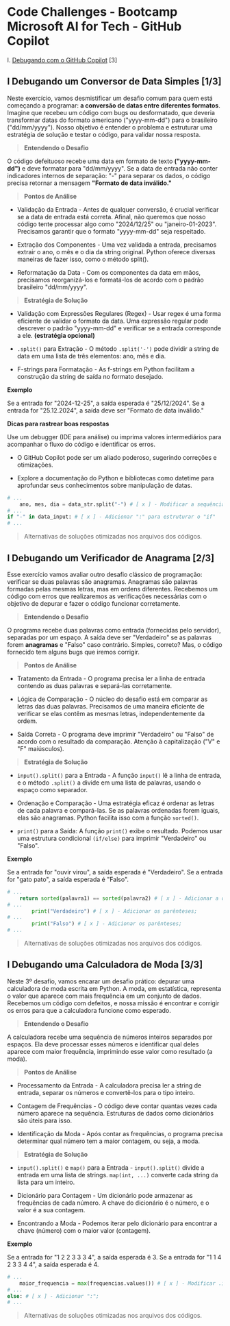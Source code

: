 # Code Challenges - Bootcamp Microsoft AI for Tech - GitHub Copilot

I. [Debugando com o GitHub Copilot](https://web.dio.me/coding/debugando-com-o-github-copilot/algorithm/debugando-um-conversor-de-data-simples?back=/track/github-copilot#state=ba0e1292-2763-4561-8227-32a491fdad4f&session_state=a851604b-8180-44ae-8e36-a5e9a88ca2e5&code=9f259c6b-1e58-4709-a390-35b5ddd9517b.a851604b-8180-44ae-8e36-a5e9a88ca2e5.a889d5a2-0d02-46df-83a5-28a1b4ac39ab) [3]

## I	Debugando um Conversor de Data Simples [1/3]

Neste exercício, vamos desmistificar um desafio comum para quem está começando a programar: **a conversão de datas entre diferentes formatos**. Imagine que recebeu um código com bugs ou desformatado, que deveria transformar datas do formato americano ("yyyy-mm-dd") para o brasileiro ("dd/mm/yyyy"). Nosso objetivo é entender o problema e estruturar uma estratégia de solução e testar o código, para validar nossa resposta.

> **Entendendo o Desafio**

O código defeituoso recebe uma data em formato de texto **("yyyy-mm-dd")** e deve formatar para "dd/mm/yyyy". Se a data de entrada não conter indicadores internos de separação: "-" para separar os dados, o código precisa retornar a mensagem **"Formato de data inválido."**

> **Pontos de Análise**

- Validação da Entrada - Antes de qualquer conversão, é crucial verificar se a data de entrada está correta. Afinal, não queremos que nosso código tente processar algo como "2024/12/25" ou "janeiro-01-2023". Precisamos garantir que o formato "yyyy-mm-dd" seja respeitado.

- Extração dos Componentes - Uma vez validada a entrada, precisamos extrair o ano, o mês e o dia da string original. Python oferece diversas maneiras de fazer isso, como o método split().

- Reformatação da Data - Com os componentes da data em mãos, precisamos reorganizá-los e formatá-los de acordo com o padrão brasileiro "dd/mm/yyyy".

> **Estratégia de Solução**

- Validação com Expressões Regulares (Regex) - Usar regex é uma forma eficiente de validar o formato da data. Uma expressão regular pode descrever o padrão "yyyy-mm-dd" e verificar se a entrada corresponde a ele. __(estratégia opcional)__ 

- `.split()` para Extração - O método `.split('-')` pode dividir a string de data em uma lista de três elementos: ano, mês e dia.

- F-strings para Formatação - As f-strings em Python facilitam a construção da string de saída no formato desejado.

**Exemplo**

Se a entrada for "2024-12-25", a saída esperada é "25/12/2024". Se a entrada for "25.12.2024", a saída deve ser "Formato de data inválido."

**Dicas para rastrear boas respostas**

Use um debugger (IDE para análise) ou imprima valores intermediários para acompanhar o fluxo do código e identificar os erros.

- O GitHub Copilot pode ser um aliado poderoso, sugerindo correções e otimizações.

- Explore a documentação do Python e bibliotecas como datetime para aprofundar seus conhecimentos sobre manipulação de datas.


```py
# ...
    ano, mes, dia = data_str.split("-") # [ x ] - Modificar a sequência de recepção dos valores.   
# ...
if "-" in data_input: # [ x ] - Adicionar ":" para estruturar o "if"
# ...
```

> Alternativas de soluções otimizadas nos arquivos dos códigos.

## I	Debugando um Verificador de Anagrama [2/3]

Esse exercício vamos avaliar outro desafio clássico de programação: verificar se duas palavras são anagramas. Anagramas são palavras formadas pelas mesmas letras, mas em ordens diferentes. Recebemos um código com erros que realizaremos as verificações necessárias com o objetivo de depurar e fazer o código funcionar corretamente.

> **Entendendo o Desafio**

O programa recebe duas palavras como entrada (fornecidas pelo servidor), separadas por um espaço. A saída deve ser "Verdadeiro" se as palavras forem **anagramas** e "Falso" caso contrário. Simples, correto? Mas, o código fornecido tem alguns bugs que iremos corrigir.

> **Pontos de Análise**

- Tratamento da Entrada - O programa precisa ler a linha de entrada contendo as duas palavras e separá-las corretamente.

- Lógica de Comparação - O núcleo do desafio está em comparar as letras das duas palavras. Precisamos de uma maneira eficiente de verificar se elas contêm as mesmas letras, independentemente da ordem.

- Saída Correta - O programa deve imprimir "Verdadeiro" ou "Falso" de acordo com o resultado da comparação. Atenção à capitalização ("V" e "F" maiúsculos).

> **Estratégia de Solução**

- `input().split()` para a Entrada - A função `input()` lê a linha de entrada, e o método `.split()` a divide em uma lista de palavras, usando o espaço como separador.

- Ordenação e Comparação - Uma estratégia eficaz é ordenar as letras de cada palavra e compará-las. Se as palavras ordenadas forem iguais, elas são anagramas. Python facilita isso com a função `sorted()`.

- `print()` para a Saída: A função `print()` exibe o resultado. Podemos usar uma estrutura condicional `(if/else)` para imprimir "Verdadeiro" ou "Falso".

**Exemplo**

Se a entrada for "ouvir virou", a saída esperada é "Verdadeiro". Se a entrada for "gato pato", a saída esperada é "Falso".

```py
# ...
    return sorted(palavra1) == sorted(palavra2) # [ x ] - Adicionar a ordenação na palavra2;
# ...
        print("Verdadeiro") # [ x ] - Adicionar os parênteses;
# ...
        print("Falso") # [ x ] - Adicionar os parênteses;
# ...
```

> Alternativas de soluções otimizadas nos arquivos dos códigos.

## I	Debugando uma Calculadora de Moda [3/3]

Neste 3º desafio, vamos encarar um desafio prático: depurar uma calculadora de moda escrita em Python. A moda, em estatística, representa o valor que aparece com mais frequência em um conjunto de dados. Recebemos um código com defeitos, e nossa missão é encontrar e corrigir os erros para que a calculadora funcione como esperado.

> **Entendendo o Desafio**

A calculadora recebe uma sequência de números inteiros separados por espaços. Ela deve processar esses números e identificar qual deles aparece com maior frequência, imprimindo esse valor como resultado (a moda).

> **Pontos de Análise**

- Processamento da Entrada - A calculadora precisa ler a string de entrada, separar os números e convertê-los para o tipo inteiro.

- Contagem de Frequências - O código deve contar quantas vezes cada número aparece na sequência. Estruturas de dados como dicionários são úteis para isso.

- Identificação da Moda - Após contar as frequências, o programa precisa determinar qual número tem a maior contagem, ou seja, a moda.

> **Estratégia de Solução**

- `input().split()` e `map()` para a Entrada - `input().split()` divide a entrada em uma lista de strings. `map(int, ...)` converte cada string da lista para um inteiro.

- Dicionário para Contagem - Um dicionário pode armazenar as frequências de cada número. A chave do dicionário é o número, e o valor é a sua contagem.

- Encontrando a Moda - Podemos iterar pelo dicionário para encontrar a chave (número) com o maior valor (contagem).

**Exemplo**

Se a entrada for "1 2 2 3 3 3 4", a saída esperada é 3. Se a entrada for "1 1 4 2 3 3 4 4", a saída esperada é 4.

```py
# ...
    maior_frequencia = max(frequencias.values()) # [ x ] - Modificar .items() por .values();
# ...
else: # [ x ] - Adicionar ":";
# ...
```

> Alternativas de soluções otimizadas nos arquivos dos códigos.


